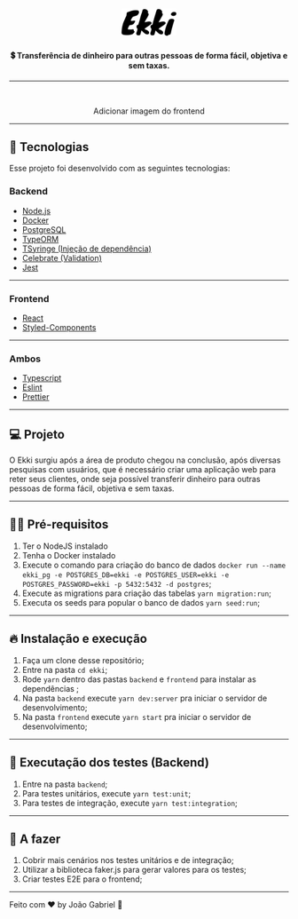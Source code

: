 <h1 align="center">
    <img alt="Ekki" title="#delicinha" src=".github/ekki_black.svg" width="100px" />
</h1>

<h4 align="center">
  💲 Transferência de dinheiro para outras pessoas de forma fácil, objetiva e sem taxas.
</h4>

---

<br>

<p align="center">
  Adicionar imagem do frontend
  <!-- <img alt="Frontend" src=".github/devradar.png" width="100%"> -->
</p>

---

## 🚀 Tecnologias

Esse projeto foi desenvolvido com as seguintes tecnologias:

### Backend
- [Node.js](https://nodejs.org/en/)
- [Docker](https://www.docker.com/)
- [PostgreSQL](https://www.postgresql.org/)
- [TypeORM](https://typeorm.io/)
- [TSyringe (Injeção de dependência)](https://github.com/microsoft/tsyringe)
- [Celebrate (Validation)](https://github.com/arb/celebrate)
- [Jest](https://jestjs.io/)
---
### Frontend
- [React](https://reactjs.org)
- [Styled-Components](https://www.styled-components.com/)
---
### Ambos
- [Typescript](https://www.typescriptlang.org/)
- [Eslint](https://eslint.org/)
- [Prettier](https://prettier.io/)

---

## 💻 Projeto

O Ekki surgiu após a área de produto chegou na conclusão, após diversas pesquisas com usuários, que é necessário criar uma aplicação web para reter seus clientes, onde seja possível transferir dinheiro para outras pessoas de forma fácil, objetiva e sem taxas.

---

## ✋🏻 Pré-requisitos

1. Ter o NodeJS instalado
2. Tenha o Docker instalado
3. Execute o comando para criação do banco de dados `docker run --name ekki_pg -e POSTGRES_DB=ekki -e POSTGRES_USER=ekki -e POSTGRES_PASSWORD=ekki -p 5432:5432 -d postgres`;
4. Execute as migrations para criação das tabelas `yarn migration:run`;
5. Executa os seeds para popular o banco de dados `yarn seed:run`;


---

## 🔥 Instalação e execução

1. Faça um clone desse repositório;
2. Entre na pasta `cd ekki`;
3. Rode `yarn` dentro das pastas `backend` e `frontend` para instalar as dependências ;
4. Na pasta `backend` execute `yarn dev:server` pra iniciar o servidor de desenvolvimento;
5. Na pasta `frontend` execute `yarn start` pra iniciar o servidor de desenvolvimento;

---

## 📄 Executação dos testes (Backend)

1. Entre na pasta `backend`;
2. Para testes unitários, execute `yarn test:unit`;
2. Para testes de integração, execute `yarn test:integration`;

---

## 🔨 A fazer

1. Cobrir mais cenários nos testes unitários e de integração;
2. Utilizar a biblioteca faker.js para gerar valores para os testes;
3. Criar testes E2E para o frontend;

---

Feito com ♥ by João Gabriel :wave:
